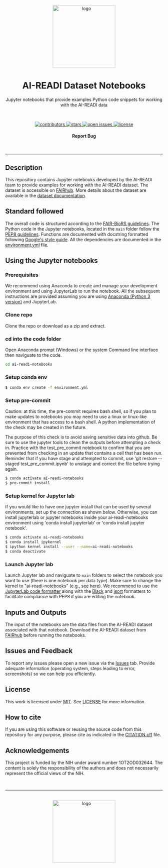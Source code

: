 <div align="center">

<img src="https://freesvg.org/img/1653682897science-svgrepo-com.png" alt="logo" width="200" height="auto" />

<br />

<h1> AI-READI Dataset Notebooks </h1>

<p>
Jupyter notebooks that provide examples Python code snippets for working with the AI-READI data
</p>

<br />

<p>
  <a href="https://github.com/AI-READI/ai-readi-notebooks/graphs/contributors">
    <img src="https://img.shields.io/github/contributors/AI-READI/ai-readi-notebooks.svg?style=flat-square" alt="contributors" />
  </a>
  <a href="https://github.com/AI-READI/ai-readi-notebooks/stargazers">
    <img src="https://img.shields.io/github/stars/AI-READI/ai-readi-notebooks.svg?style=flat-square" alt="stars" />
  </a>
  <a href="https://github.com/AI-READI/ai-readi-notebooks/issues/">
    <img src="https://img.shields.io/github/issues/ai-readi-notebooks/ai-readi-notebooks.svg?style=flat-square" alt="open issues" />
  </a>
  <a href="https://github.com/AI-READI/ai-readi-notebooks/blob/main/LICENSE">
    <img src="https://img.shields.io/github/license/AI-READI/ai-readi-notebooks.svg?style=flat-square" alt="license" />
  </a>
</p>
   
<h4
    <a href="https://github.com/AI-READI/ai-readi-dataset-notebooks/issues">Report Bug</a>
  </h4>
</div>

<br />

---

## Description

This repository contains Jupyter notebooks developed by the AI-READI team to provide examples for working with the AI-READI dataset. The dataset is accessible on [FAIRhub](https://doi.org/10.60775/fairhub.1). More details about the dataset are available in the [dataset documentation](https://docs.aireadi.org).

## Standard followed
The overall code is structured according to the [FAIR-BioRS guidelines](https://fair-biors.org/). The Python code in the Jupyter notebooks, located in the `main` folder follow the [PEP8 guidelines](https://peps.python.org/pep-0008). Functions are documented with docstring formatted following [Google's style guide](https://google.github.io/styleguide/pyguide.html#38-comments-and-docstrings). All the dependencies are documented in the [environment.yml](environment.yml) file.

## Using the Jupyter notebooks

### Prerequisites
We recommend using Anaconda to create and manage your development environment and using JupyterLab to run the notebook. All the subsequent instructions are provided assuming you are using [Anaconda (Python 3 version)](https://www.anaconda.com/products/individual) and JupyterLab.

### Clone repo
Clone the repo or download as a zip and extract.

### cd into the code folder

Open Anaconda prompt (Windows) or the system Command line interface then naviguate to the code.
```sh
cd ai-readi-notebooks
```

### Setup conda env 
```sh
$ conda env create -f environment.yml
```
### Setup pre-commit
Caution: at this time, the pre-commit requires bash shell, so if you plan to make updates to notebooks you may need to use a linux or linux-like environment that has access to a bash shell. A python implementation of the check may be created in the future.

The purpose of this check is to avoid saving sensitive data into github. Be sure to use the jupyter tools to clean the outputs before attempting a check in. Practice with the test_pre_commit notebook to confirm that you are prevented from checking in an update that contains a cell that has been run. Reminder that if you have stage and attempted to commit, use 'git restore --staged test_pre_commit.ipynb' to unstage and correct the file before trying again.
```sh
$ conda activate ai-readi-notebooks
$ pre-commit install
```

### Setup kernel for Jupyter lab
If you would like to have one jupyter install that can be used by several environments, set up the connection as shown below. Otherwise, you can install jupyterlab or jupyter notebooks inside your ai-readi-notebooks environment using 'conda install jupyterlab' or 'conda install jupyter notebook'.
```sh
$ conda activate ai-readi-notebooks
$ conda install ipykernel
$ ipython kernel install --user --name=ai-readi-notebooks
$ conda deactivate
```

### Launch Jupyter lab
Launch Jupyter lab and naviguate to `main` folders to select the notebook you want to use (there is one notebook per data type). Make sure to change the kernel to "ai-readi-notebooks" (e.g., see [here](https://doc.cocalc.com/howto/jupyter-kernel-selection.html#cocalc-s-jupyter-notebook)). We recommend to use the [JupyterLab code formatter](https://github.com/ryantam626/jupyterlab_code_formatter) along with the [Black](https://github.com/psf/black) and [isort](https://github.com/PyCQA/isort) formatters to facilitate compliance with PEP8 if you are editing the notebook.

## Inputs and Outputs

The input of the notebooks are the data files from the AI-READI dataset associated with that notebook. Download the AI-READI dataset from [FAIRhub](https://doi.org/10.60775/fairhub.1) before running the notebooks. 

## Issues and Feedback

To report any issues please open a new issue via the [Issues](https://github.com/AI-READI/ai-readi-notebooks/issues) tab. Provide adequate information (operating system, steps leading to error, screenshots) so we can help you efficiently.

## License
This work is licensed under
[MIT](https://opensource.org/licenses/mit). See [LICENSE](https://github.com/AI-READI/ai-readi-notebooks/blob/main/LICENSE) for more information.

## How to cite

If you are using this software or reusing the source code from this repository for any purpose, please cite as indicated in the [CITATION.cff](CITATION.cff) file.

## Acknowledgements

This project is funded by the NIH under award number 1OT2OD032644. The content is solely the responsibility of the authors and does not necessarily represent the official views of the NIH.

<br />

---

<br />

<div align="center">

<a href="https://aireadi.org">
  <img src="https://fairdataihub.org/images/hero/aireadi-logo.png" alt="logo" width="200" height="auto" />
</a>

</div>
